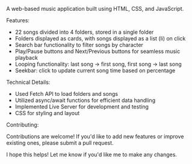 
A web-based music application built using HTML, CSS, and JavaScript.

Features:

- 22 songs divided into 4 folders, stored in a single folder
- Folders displayed as cards, with songs displayed as a list (li) on click
- Search bar functionality to filter songs by character
- Play/Pause buttons and Next/Previous buttons for seamless music playback
- Looping functionality: last song -> first song, first song -> last song
- Seekbar: click to update current song time based on percentage

Technical Details:

- Used Fetch API to load folders and songs
- Utilized async/await functions for efficient data handling
- Implemented Live Server for development and testing
- CSS for styling and layout


Contributing:

Contributions are welcome! If you'd like to add new features or improve existing ones, please submit a pull request.


I hope this helps! Let me know if you'd like me to make any changes.
